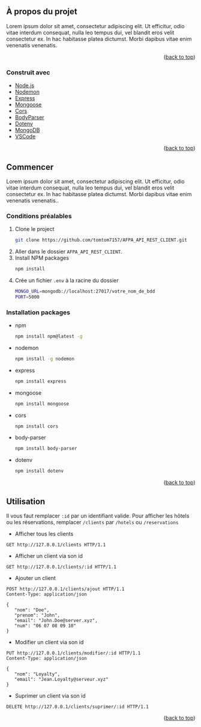 <div id="top"></div>

<!-- ABOUT THE PROJECT -->
## À propos du projet

<!-- [![Product Name Screen Shot][product-screenshot]](https://example.com) -->

Lorem ipsum dolor sit amet, consectetur adipiscing elit. Ut efficitur, odio vitae interdum consequat, nulla leo tempus dui, vel blandit eros velit consectetur ex. In hac habitasse platea dictumst. Morbi dapibus vitae enim venenatis venenatis.

<p align="right">(<a href="#top">back to top</a>)</p>



### Construit avec

* [Node.js](https://nodejs.org/fr/)
* [Nodemon](https://www.npmjs.com/package/nodemon)
* [Express](https://www.npmjs.com/package/express)
* [Mongoose](https://www.npmjs.com/package/mongoose)
* [Cors](https://www.npmjs.com/package/cors)
* [BodyParser](https://www.npmjs.com/package/body-parser)
* [Dotenv](https://www.npmjs.com/package/dotenv)
* [MongoDB](https://www.mongodb.com/try/download/community)
* [VSCode](https://code.visualstudio.com/)

<p align="right">(<a href="#top">back to top</a>)</p>



<!-- GETTING STARTED -->
## Commencer

Lorem ipsum dolor sit amet, consectetur adipiscing elit. Ut efficitur, odio vitae interdum consequat, nulla leo tempus dui, vel blandit eros velit consectetur ex. In hac habitasse platea dictumst. Morbi dapibus vitae enim venenatis venenatis..

### Conditions préalables

1. Clone le project
   ```sh
   git clone https://github.com/tomtom7157/AFPA_API_REST_CLIENT.git
   ```
2. Aller dans le dossier `AFPA_API_REST_CLIENT`.
3. Install NPM packages
   ```sh
   npm install
   ```
3. Crée un fichier `.env` à la racine du dossier
   ```sh
   MONGO_URL=mongodb://localhost:27017/votre_nom_de_bdd
   PORT=5000
   ```

### Installation packages

* npm
  ```sh
  npm install npm@latest -g
  ```
* nodemon
  ```sh
  npm install -g nodemon
  ```
* express
  ```sh
  npm install express
  ```
* mongoose
  ```sh
  npm install mongoose
  ```
* cors
  ```sh
  npm install cors
  ```
* body-parser
  ```sh
  npm install body-parser
  ```
* dotenv
  ```sh
  npm install dotenv
  ```

<p align="right">(<a href="#top">back to top</a>)</p>



<!-- USAGE EXAMPLES -->
## Utilisation

Il vous faut remplacer `:id` par un identifiant valide.
Pour afficher les hôtels ou les réservations, remplacer `/clients` par `/hotels` ou `/reservations`

* Afficher tous les clients
 ```http
 GET http://127.0.0.1/clients HTTP/1.1
 ```

* Afficher un client via son id
 ```http
 GET http://127.0.0.1/clients/:id HTTP/1.1
 ```

* Ajouter un client
 ```http
 POST http://127.0.0.1/clients/ajout HTTP/1.1
 Content-Type: application/json

 {
    "nom": "Doe",
    "prenom": "John",
    "email": "John.Doe@server.xyz",
    "num": "06 07 08 09 10"
 }
 ```

* Modifier un client via son id
 ```http
 PUT http://127.0.0.1/clients/modifier/:id HTTP/1.1
 Content-Type: application/json

 {
    "nom": "Loyalty",
    "email": "Jean.Loyalty@serveur.xyz"
 }
 ```
* Suprimer un client via son id
 ```http
 DELETE http://127.0.0.1/clients/suprimer/:id HTTP/1.1
 ```

<p align="right">(<a href="#top">back to top</a>)</p>
